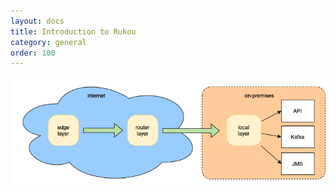 ```yaml
---
layout: docs
title: Introduction to Rukou
category: general
order: 100
---
```

<div class="container text-center">
<img src="/assets/rukou-simplified.png" alt="rukou simplified view">
</div>
